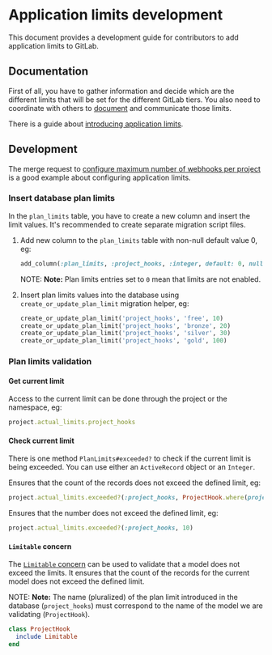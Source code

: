 # Application limits development

This document provides a development guide for contributors to add application
limits to GitLab.

## Documentation

First of all, you have to gather information and decide which are the different
limits that will be set for the different GitLab tiers. You also need to
coordinate with others to [document](../administration/instance_limits.md)
and communicate those limits.

There is a guide about [introducing application
limits](https://about.gitlab.com/handbook/product/#introducing-application-limits).

## Development

The merge request to [configure maximum number of webhooks per
project](https://gitlab.com/gitlab-org/gitlab/merge_requests/20730/diffs) is a
good example about configuring application limits.

### Insert database plan limits

In the `plan_limits` table, you have to create a new column and insert the
limit values. It's recommended to create separate migration script files.

1. Add new column to the `plan_limits` table with non-null default value 0, eg:

    ```ruby
    add_column(:plan_limits, :project_hooks, :integer, default: 0, null: false)
    ```

    NOTE: **Note:** Plan limits entries set to `0` mean that limits are not
    enabled.

1. Insert plan limits values into the database using
   `create_or_update_plan_limit` migration helper, eg:

    ```ruby
    create_or_update_plan_limit('project_hooks', 'free', 10)
    create_or_update_plan_limit('project_hooks', 'bronze', 20)
    create_or_update_plan_limit('project_hooks', 'silver', 30)
    create_or_update_plan_limit('project_hooks', 'gold', 100)
    ```

### Plan limits validation

#### Get current limit

Access to the current limit can be done through the project or the namespace,
eg:

```ruby
project.actual_limits.project_hooks
```

#### Check current limit

There is one method `PlanLimits#exceeded?` to check if the current limit is
being exceeded. You can use either an `ActiveRecord` object or an `Integer`.

Ensures that the count of the records does not exceed the defined limit, eg:

```ruby
project.actual_limits.exceeded?(:project_hooks, ProjectHook.where(project: project))
```

Ensures that the number does not exceed the defined limit, eg:

```ruby
project.actual_limits.exceeded?(:project_hooks, 10)
```

#### `Limitable` concern

The [`Limitable` concern](https://gitlab.com/gitlab-org/gitlab/blob/master/ee/app/models/concerns/ee/limitable.rb)
can be used to validate that a model does not exceed the limits. It ensures
that the count of the records for the current model does not exceed the defined
limit.

NOTE: **Note:** The name (pluralized) of the plan limit introduced in the
database (`project_hooks`) must correspond to the name of the model we are
validating (`ProjectHook`).

```ruby
class ProjectHook
  include Limitable
end
```
